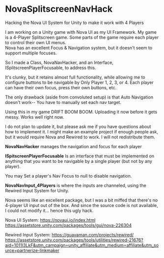 # NovaSplitscreenNavHack
Hacking the Nova UI System for Unity to make it work with 4 Players


I am working on a Unity game with Nova UI as my UI Framework.
My game is a 4-Player Splitscreen game.  Some parts of the game require each player to control their own UI menus.  
Nova has an excellent Focus & Navigation system, but it doesn't seem to support multiple focuses.

So I made a Class, NovaNavHacker, and an Interface, ISplitscreenPlayerFocusable, to address this.

It's clunky, but it retains almost full functionality, while allowing me to configure buttons to be navigable by Only Player 1, 2, 3, or 4.
Each player can have their own focus, press their own buttons, etc.

The only drawback (aside from convoluted setup) is that Auto Navigation doesn't work-- You have to manually set each nav target.

Using this in my game DRIFT BOOM BOOM.  Uploading it now before it gets messy.  Works well right now.

I do not plan to update it, but please ask me if you have questions about how to implement it.
I might make an example project if enough people ask, but it would require Nova and Rewired to work. I will not redistribute them.

**NovaNavHacker** manages the navigation and focus for each player

**ISpitscreenPlayerFocusable** Is an interface that must be implemented on anything that you want to be navigable by a single player (but not by any player).

You may Set a player's Nav Focus to null to disable navigation.

**NovaNavInput_4Players** is where the inputs are channeled, using the Rewired Input System for Unity.


Nova seems like an excellent package, but I was a bit miffed that there's no 4-player UI input out of the box.
And since the source code is not available, I could not modify it... hence this ugly hack.


Nova UI System: https://novaui.io/index.html
https://assetstore.unity.com/packages/tools/gui/nova-226304

Rewired Input System: https://guavaman.com/projects/rewired/
https://assetstore.unity.com/packages/tools/utilities/rewired-21676?aid=1011l3LkF&utm_campaign=unity_affiliate&utm_medium=affiliate&utm_source=partnerize-linkmaker
